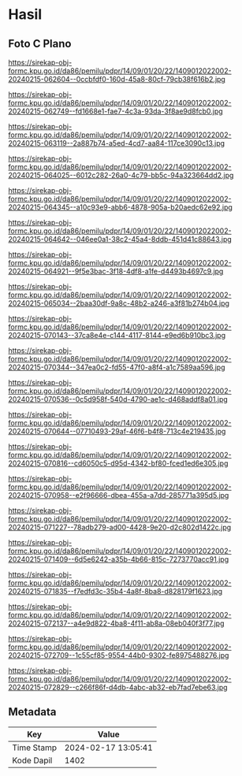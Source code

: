 # Hasil

## Foto C Plano

https://sirekap-obj-formc.kpu.go.id/da86/pemilu/pdpr/14/09/01/20/22/1409012022002-20240215-062604--0ccbfdf0-160d-45a8-80cf-79cb38f616b2.jpg

https://sirekap-obj-formc.kpu.go.id/da86/pemilu/pdpr/14/09/01/20/22/1409012022002-20240215-062749--fd1668e1-fae7-4c3a-93da-3f8ae9d8fcb0.jpg

https://sirekap-obj-formc.kpu.go.id/da86/pemilu/pdpr/14/09/01/20/22/1409012022002-20240215-063119--2a887b74-a5ed-4cd7-aa84-117ce3090c13.jpg

https://sirekap-obj-formc.kpu.go.id/da86/pemilu/pdpr/14/09/01/20/22/1409012022002-20240215-064025--6012c282-26a0-4c79-bb5c-94a323664dd2.jpg

https://sirekap-obj-formc.kpu.go.id/da86/pemilu/pdpr/14/09/01/20/22/1409012022002-20240215-064345--a10c93e9-abb6-4878-905a-b20aedc62e92.jpg

https://sirekap-obj-formc.kpu.go.id/da86/pemilu/pdpr/14/09/01/20/22/1409012022002-20240215-064642--046ee0a1-38c2-45a4-8ddb-451d41c88643.jpg

https://sirekap-obj-formc.kpu.go.id/da86/pemilu/pdpr/14/09/01/20/22/1409012022002-20240215-064921--9f5e3bac-3f18-4df8-a1fe-d4493b4697c9.jpg

https://sirekap-obj-formc.kpu.go.id/da86/pemilu/pdpr/14/09/01/20/22/1409012022002-20240215-065034--2baa30df-9a8c-48b2-a246-a3f81b274b04.jpg

https://sirekap-obj-formc.kpu.go.id/da86/pemilu/pdpr/14/09/01/20/22/1409012022002-20240215-070143--37ca8e4e-c144-4117-8144-e9ed6b910bc3.jpg

https://sirekap-obj-formc.kpu.go.id/da86/pemilu/pdpr/14/09/01/20/22/1409012022002-20240215-070344--347ea0c2-fd55-47f0-a8f4-a1c7589aa596.jpg

https://sirekap-obj-formc.kpu.go.id/da86/pemilu/pdpr/14/09/01/20/22/1409012022002-20240215-070536--0c5d958f-540d-4790-ae1c-d468addf8a01.jpg

https://sirekap-obj-formc.kpu.go.id/da86/pemilu/pdpr/14/09/01/20/22/1409012022002-20240215-070644--07710493-29af-46f6-b4f8-713c4e219435.jpg

https://sirekap-obj-formc.kpu.go.id/da86/pemilu/pdpr/14/09/01/20/22/1409012022002-20240215-070816--cd6050c5-d95d-4342-bf80-fced1ed6e305.jpg

https://sirekap-obj-formc.kpu.go.id/da86/pemilu/pdpr/14/09/01/20/22/1409012022002-20240215-070958--e2f96666-dbea-455a-a7dd-285771a395d5.jpg

https://sirekap-obj-formc.kpu.go.id/da86/pemilu/pdpr/14/09/01/20/22/1409012022002-20240215-071227--78adb279-ad00-4428-9e20-d2c802d1422c.jpg

https://sirekap-obj-formc.kpu.go.id/da86/pemilu/pdpr/14/09/01/20/22/1409012022002-20240215-071409--6d5e6242-a35b-4b66-815c-7273770acc91.jpg

https://sirekap-obj-formc.kpu.go.id/da86/pemilu/pdpr/14/09/01/20/22/1409012022002-20240215-071835--f7edfd3c-35b4-4a8f-8ba8-d828179f1623.jpg

https://sirekap-obj-formc.kpu.go.id/da86/pemilu/pdpr/14/09/01/20/22/1409012022002-20240215-072137--a4e9d822-4ba8-4f11-ab8a-08eb040f3f77.jpg

https://sirekap-obj-formc.kpu.go.id/da86/pemilu/pdpr/14/09/01/20/22/1409012022002-20240215-072709--1c55cf85-9554-44b0-9302-fe8975488276.jpg

https://sirekap-obj-formc.kpu.go.id/da86/pemilu/pdpr/14/09/01/20/22/1409012022002-20240215-072829--c266f86f-d4db-4abc-ab32-eb7fad7ebe63.jpg


## Metadata

| Key        | Value               |
| ---------- | ------------------- |
| Time Stamp | 2024-02-17 13:05:41 |
| Kode Dapil | 1402                |



